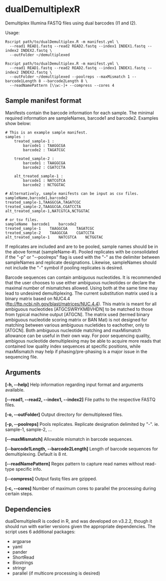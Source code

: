 # dualDemultiplexR
Demultiplex Illumina FASTQ files using dual barcodes (I1 and I2).

Usage:
```
Rscript path/to/dualDemultiplex.R -m manifest.yml \
  --read1 READ1.fastq --read2 READ2.fastq --index1 INDEX1.fastq --index2 INDEX2.fastq \
  --outFolder ~/demultiplexed

Rscript path/to/dualDemultiplex.R -m manifest.yml \
  --read1 READ1.fastq --read2 READ2.fastq --index1 INDEX1.fastq --index2 INDEX2.fastq \
  --outFolder ~/demultiplexed --poolreps --maxMismatch 1 --barcode1Length 8 --barcode2Length 8 \
  --readNamePattern [\\w:-]+ --compress --cores 4
```

## Sample manifest format
Manifests contain the barcode information for each sample. The minimal required information are sampleNames, barcode1 and barcode2. Examples show below:
```
# This is an example sample manifest.
samples :
    treated_sample-1 :
        barcode1 : TAAGGCGA
        barcode2 : TAGATCGC
    
    treated_sample-2 :
        barcode1 : TAAGGCGA
        barcode2 : CGATCCTA
        
    alt_treated_sample-1 :
        barcode1 : NATCGTCA
        barcode2 : NCTGGTAC
        
# Alternatively, sample manifests can be input as csv files.
sampleName,barcode1,barcode2
treated_sample-1,TAAGGCGA,TAGATCGC
treated_sample-2,TAAGGCGA,CGATCCTA
alt_treated_sample-1,NATCGTCA,NCTGGTAC

# or tsv files.
sampleName	barcode1	barcode2
treated_sample-1	TAAGGCGA	TAGATCGC
treated_sample-2	TAAGGCGA	CGATCCTA
alt_treated_sample-1	NATCGTCA	NCTGGTAC	

```
If replicates are included and are to be pooled, sample names should be in the above format (sampleName-#). Pooled replicates with be consolidated if the "-p" or "--poolreps" flag is used with the "-" as the delimiter between sampleNames and replicate designations. Likewise, sampleNames should not include the "-" symbol if pooling replicates is desired.

Barcode sequences can contain ambiguous nucleotides. It is recommended that the user chooses to use either ambiguous nucleotides or declare the maximal number of mismatches allowed. Using both at the same time may lead to undesired demultiplexing. The current substitution matrix used is a binary matrix based on NUC4.4 (ftp://ftp.ncbi.nih.gov/blast/matrices/NUC.4.4). This matrix is meant for all ambiguous nucleotides [ATGCSWRYKMBVHDN] to be matched to those from typical machine output [ATGCN]. The matrix used (termed binary ambiguous nucleotide scoring matrix or BAN Mat) is not designed for matching between various ambiguous nucletides to eachother, only to [ATGCN]. Both ambiguous nucleotide matching and maxMismatch allowance can be useful in their own way. For poor sequencing quality, ambigous nucleotide demultiplexing may be able to acquire more reads that contained low quality index sequences at specific positions, while maxMismatch may help if phasing/pre-phasing is a major issue in the sequencing file.

## Arguments
**[-h, --help]** Help information regarding input format and arguments available.

**[--read1, --read2, --index1, --index2]** File paths to the respective FASTQ files.

**[-o, --outFolder]** Output directory for demultiplexed files.

**[-p, --poolreps]** Pools replicates. Replicate designation delimited by "-". ie. sample-1, sample-2, ...

**[--maxMismatch]** Allowable mismatch in barcode sequences. 

**[--barcode1Length, --barcode2Length]** Length of barcode sequences for demultiplexing. Default is 8 nt.

**[--readNamePattern]** Regex pattern to capture read names without read-type specific info.

**[--compress]** Output fastq files are gzipped.

**[-c, --cores]** Number of maximum cores to parallel the processing during certain steps.

## Dependencies
dualDemultiplexR is coded in R, and was developed on v3.2.2, though it should run with earlier versions given the appropriate dependencies. The script uses 6 additional packages:
  * argparse
  * yaml
  * pander
  * ShortRead
  * Biostrings
  * stringr
  * parallel (if multicore processing is desired)
